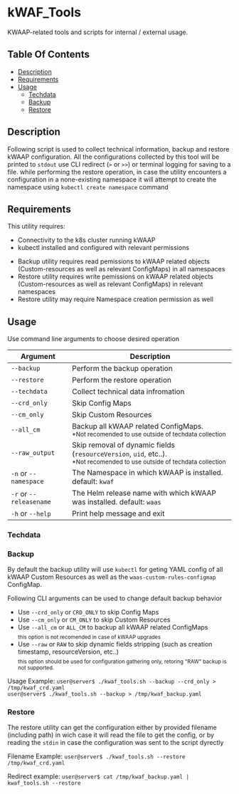 # kWAF_Tools
KWAAP-related tools and scripts for internal / external usage.

## Table Of Contents ###
- [Description](#description )
- [Requirements](#requiremnts )
- [Usage](#usage )
  * [Techdata](#techdata )
  * [Backup](#backup )
  * [Restore](#restore)

## Description ##
Following script is used to collect technical information, backup and restore kWAAP configuration.
All the configurations collected by this tool will be printed to `stdout` use CLI redirect (`>` or `>>`) or terminal logging for saving to a file.
while performing the restore operation, in case the utility encounters a configuration in a none-existing namespace it will attempt to create the namespace using `kubectl create namespace` command 

## Requirements ##
This utility requires:
 - Connectivity to the k8s cluster running kWAAP
 - kubectl installed and configured with relevant permissions
 * Backup utility requires read pemissions to kWAAP related objects (Custom-resources as well as relevant ConfigMaps) in all namespaces
 * Restore utility requires write pemissions on kWAAP related objects (Custom-resources as well as relevant ConfigMaps) in relevant namespaces
 * Restore utility may require Namespace creation permission as well

## Usage ##
Use command line arguments to choose desired operation

| Argument | Description |
| --- | --- | 
| `--backup` | Perform the backup operation |
| `--restore` | Perform the restore operation |
| `--techdata` | Collect technical data infromation |
| `--crd_only` | Skip Config Maps |
| `--cm_only` | Skip Custom Resources |
| `--all_cm` | Backup all kWAAP related ConfigMaps.<br><sub>*Not recomended to use outside of techdata collection</sub> |
| `--raw_output` | Skip removal of dynamic fields (`resourceVersion`, `uid`, etc..).<br><sub>*Not recomended to use outside of techdata collection</sub> |
| `-n` or `--namespace` | The Namespace in which kWAAP is installed. default: `kwaf` |
| `-r` or `--releasename` | The Helm release name with which kWAAP was installed. default: `waas` |
| `-h` or `--help` | Print help message and exit |

### Techdata ###

### Backup ###
By default the backup utility will use `kubectl` for geting YAML config of all kWAAP Custom Resources as well as the `waas-custom-rules-configmap` ConfigMap.

Following CLI arguments can be used to change default backup behavior
 - Use `--crd_only` or `CRD_ONLY` to skip Config Maps
 - Use `--cm_only` or `CM_ONLY` to skip Custom Resources
 - Use `--all_cm` or `ALL_CM` to backup all kWAAP related ConfigMaps <br>
 <sub> this option is not recomended in case of kWAAP upgrades </sub>
 - Use `--raw` or `RAW` to skip dynamic fields stripping (such as creation timestamp, resourceVersion, etc..) <br>
 <sub> this option should be used for configuration gathering only, retoring "RAW" backup is not supported.</sub>

Usage Example: 
`user@server$ ./kwaf_tools.sh --backup --crd_only > /tmp/kwaf_crd.yaml` <br>
`user@server$ ./kwaf_tools.sh --backup > /tmp/kwaf_backup.yaml`

### Restore ###
The restore utility can get the configuration either by provided filename (including path) in wich case it will read the file to get the config, or by reading the `stdin` in case the configuration was sent to the script dyrectly

Filename Example:
`user@server$ ./kwaf_tools.sh --restore  /tmp/kwaf_crd.yaml`

Redirect example:
`user@server$ cat /tmp/kwaf_backup.yaml | kwaf_tools.sh --restore`

